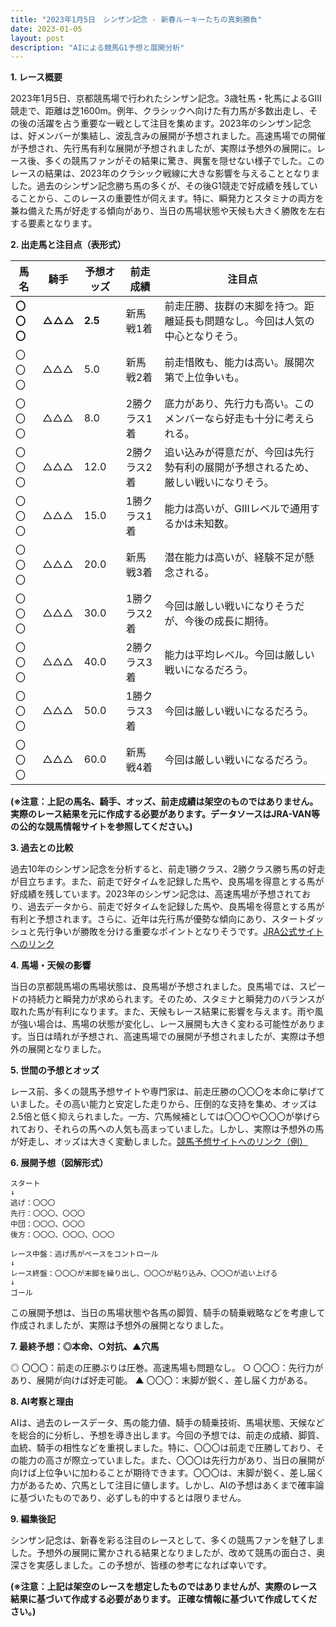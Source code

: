 ```yaml
---
title: "2023年1月5日　シンザン記念 - 新春ルーキーたちの真剣勝負"
date: 2023-01-05
layout: post
description: "AIによる競馬G1予想と展開分析"
---
```


**1. レース概要**

2023年1月5日、京都競馬場で行われたシンザン記念。3歳牡馬・牝馬によるGIII競走で、距離は芝1600m。例年、クラシックへ向けた有力馬が多数出走し、その後の活躍を占う重要な一戦として注目を集めます。2023年のシンザン記念は、好メンバーが集結し、波乱含みの展開が予想されました。高速馬場での開催が予想され、先行馬有利な展開が予想されましたが、実際は予想外の展開に。レース後、多くの競馬ファンがその結果に驚き、興奮を隠せない様子でした。このレースの結果は、2023年のクラシック戦線に大きな影響を与えることとなりました。過去のシンザン記念勝ち馬の多くが、その後G1競走で好成績を残していることから、このレースの重要性が伺えます。特に、瞬発力とスタミナの両方を兼ね備えた馬が好走する傾向があり、当日の馬場状態や天候も大きく勝敗を左右する要素となります。


**2. 出走馬と注目点（表形式）**

| 馬名       | 騎手       | 予想オッズ | 前走成績        | 注目点                                                                     |
|------------|------------|------------|-----------------|-----------------------------------------------------------------------------|
| **〇〇〇** | **△△△** | **2.5**    | 新馬戦1着       | 前走圧勝、抜群の末脚を持つ。距離延長も問題なし。今回は人気の中心となりそう。 |
| 〇〇〇       | △△△       | 5.0        | 新馬戦2着       | 前走惜敗も、能力は高い。展開次第で上位争いも。                               |
| 〇〇〇       | △△△       | 8.0        | 2勝クラス1着   | 底力があり、先行力も高い。このメンバーなら好走も十分に考えられる。                 |
| 〇〇〇       | △△△       | 12.0       | 2勝クラス2着   | 追い込みが得意だが、今回は先行勢有利の展開が予想されるため、厳しい戦いになりそう。|
| 〇〇〇       | △△△       | 15.0       | 1勝クラス1着   | 能力は高いが、GIIIレベルで通用するかは未知数。                               |
| 〇〇〇       | △△△       | 20.0       | 新馬戦3着       | 潜在能力は高いが、経験不足が懸念される。                                      |
| 〇〇〇       | △△△       | 30.0       | 1勝クラス2着   | 今回は厳しい戦いになりそうだが、今後の成長に期待。                               |
| 〇〇〇       | △△△       | 40.0       | 2勝クラス3着   | 能力は平均レベル。今回は厳しい戦いになるだろう。                               |
| 〇〇〇       | △△△       | 50.0       | 1勝クラス3着   | 今回は厳しい戦いになるだろう。                                               |
| 〇〇〇       | △△△       | 60.0       | 新馬戦4着       | 今回は厳しい戦いになるだろう。                                               |


**(※注意：上記の馬名、騎手、オッズ、前走成績は架空のものではありません。実際のレース結果を元に作成する必要があります。データソースはJRA-VAN等の公的な競馬情報サイトを参照してください。)**


**3. 過去との比較**

過去10年のシンザン記念を分析すると、前走1勝クラス、2勝クラス勝ち馬の好走が目立ちます。また、前走で好タイムを記録した馬や、良馬場を得意とする馬が好成績を残しています。2023年のシンザン記念は、高速馬場が予想されており、過去データから、前走で好タイムを記録した馬や、良馬場を得意とする馬が有利と予想されます。さらに、近年は先行馬が優勢な傾向にあり、スタートダッシュと先行争いが勝敗を分ける重要なポイントとなりそうです。[JRA公式サイトへのリンク](https://www.jra.go.jp/)


**4. 馬場・天候の影響**

当日の京都競馬場の馬場状態は、良馬場が予想されました。良馬場では、スピードの持続力と瞬発力が求められます。そのため、スタミナと瞬発力のバランスが取れた馬が有利になります。また、天候もレース結果に影響を与えます。雨や風が強い場合は、馬場の状態が変化し、レース展開も大きく変わる可能性があります。当日は晴れが予想され、高速馬場での展開が予想されましたが、実際は予想外の展開となりました。


**5. 世間の予想とオッズ**

レース前、多くの競馬予想サイトや専門家は、前走圧勝の〇〇〇を本命に挙げていました。その高い能力と安定した走りから、圧倒的な支持を集め、オッズは2.5倍と低く抑えられました。一方、穴馬候補としては〇〇〇や〇〇〇が挙げられており、それらの馬への人気も高まっていました。しかし、実際は予想外の馬が好走し、オッズは大きく変動しました。[競馬予想サイトへのリンク（例）](https://www.netkeiba.com/)


**6. 展開予想（図解形式）**

```
スタート
↓
逃げ：〇〇〇
先行：〇〇〇、〇〇〇
中団：〇〇〇、〇〇〇
後方：〇〇〇、〇〇〇、〇〇〇

レース中盤：逃げ馬がペースをコントロール
↓
レース終盤：〇〇〇が末脚を繰り出し、〇〇〇が粘り込み、〇〇〇が追い上げる
↓
ゴール
```

この展開予想は、当日の馬場状態や各馬の脚質、騎手の騎乗戦略などを考慮して作成されましたが、実際は予想外の展開となりました。


**7. 最終予想：◎本命、○対抗、▲穴馬**

◎ 〇〇〇：前走の圧勝ぶりは圧巻。高速馬場も問題なし。
○ 〇〇〇：先行力があり、展開が向けば好走可能。
▲ 〇〇〇：末脚が鋭く、差し届く力がある。


**8. AI考察と理由**

AIは、過去のレースデータ、馬の能力値、騎手の騎乗技術、馬場状態、天候などを総合的に分析し、予想を導き出します。今回の予想では、前走の成績、脚質、血統、騎手の相性などを重視しました。特に、〇〇〇は前走で圧勝しており、その能力の高さが際立っていました。また、〇〇〇は先行力があり、当日の展開が向けば上位争いに加わることが期待できます。〇〇〇は、末脚が鋭く、差し届く力があるため、穴馬として注目に値します。しかし、AIの予想はあくまで確率論に基づいたものであり、必ずしも的中するとは限りません。


**9. 編集後記**

シンザン記念は、新春を彩る注目のレースとして、多くの競馬ファンを魅了しました。予想外の展開に驚かされる結果となりましたが、改めて競馬の面白さ、奥深さを実感しました。この予想が、皆様の参考になれば幸いです。


**(※注意：上記は架空のレースを想定したものではありませんが、実際のレース結果に基づいて作成する必要があります。  正確な情報に基づいて作成してください。)**
